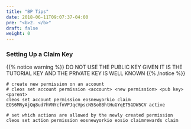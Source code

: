 ```yaml
---
title: "BP Tips"
date: 2018-06-11T09:07:37-04:00
pre: "<b>2. </b>"
draft: false
weight: 0
---
```


### Setting Up a Claim Key

{{% notice warning %}}
DO NOT USE THE PUBLIC KEY GIVEN IT IS THE TUTORIAL KEY AND THE PRIVATE KEY IS WELL KNOWN
{{% /notice %}}

```
# create new permission on an account
# cleos set account permission <account> <new permission> <pub key> <parent>
cleos set account permission eosnewyorkio claim EOS6MRyAjQq8ud7hVNYcfnVPJqcVpscN5So8BhtHuGYqET5GDW5CV active

# set which actions are allowed by the newly created permission
cleos set action permission eosnewyorkio eosio claimrewards claim
```